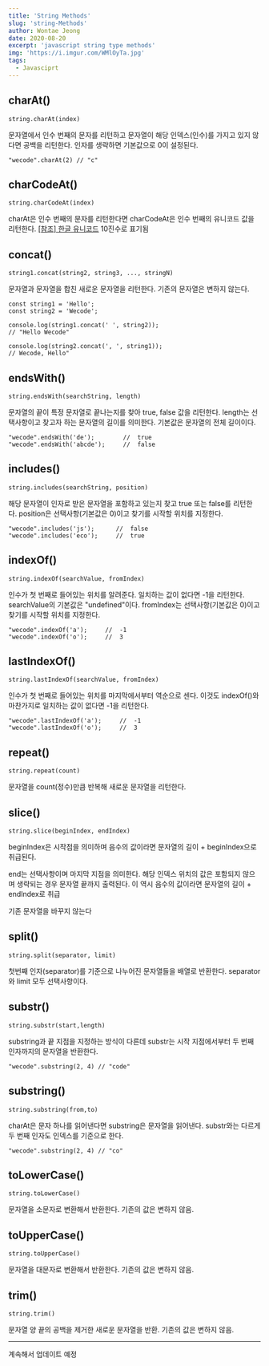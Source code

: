 ```yaml
---
title: 'String Methods'
slug: 'string-Methods'
author: Wontae Jeong
date: 2020-08-20
excerpt: 'javascript string type methods'
img: 'https://i.imgur.com/WMlOyTa.jpg'
tags:
  - Javasciprt
---
```


## charAt()

`string.charAt(index)`

문자열에서 인수 번째의 문자를 리턴하고 문자열이 해당 인덱스(인수)를 가지고 있지 않다면 공백을 리턴한다.
인자를 생략하면 기본값으로 0이 설정된다.

```
"wecode".charAt(2) // "c"
```

## charCodeAt()

`string.charCodeAt(index)`

charAt은 인수 번째의 문자를 리턴한다면
charCodeAt은 인수 번째의 유니코드 값을 리턴한다.
[[참조] 한글 유니코드](http://www.unicode.org/charts/PDF/UAC00.pdf) 10진수로 표기됨

## concat()

`string1.concat(string2, string3, ..., stringN)`

문자열과 문자열을 합친 새로운 문자열을 리턴한다.
기존의 문자열은 변하지 않는다.

```
const string1 = 'Hello';
const string2 = 'Wecode';

console.log(string1.concat(' ', string2));
// "Hello Wecode"

console.log(string2.concat(', ', string1));
// Wecode, Hello"

```

## endsWith()

`string.endsWith(searchString, length)`

문자열의 끝이 특정 문자열로 끝나는지를 찾아 true, false 값을 리턴한다.
length는 선택사항이고 찾고자 하는 문자열의 길이를 의미한다.
기본값은 문자열의 전체 길이이다.

```
"wecode".endsWith('de');        //  true
"wecode".endsWith('abcde');     //  false
```

## includes()

`string.includes(searchString, position)`

해당 문자열이 인자로 받은 문자열을 포함하고 있는지 찾고 true 또는 false를 리턴한다.
position은 선택사항(기본값은 0)이고 찾기를 시작할 위치를 지정한다.

```
"wecode".includes('js');      //  false
"wecode".includes('eco');     //  true
```

## indexOf()

`string.indexOf(searchValue, fromIndex)`

인수가 첫 번째로 들어있는 위치를 알려준다.
일치하는 값이 없다면 -1을 리턴한다.
searchValue의 기본값은 "undefined"이다.
fromIndex는 선택사항(기본값은 0)이고 찾기를 시작할 위치를 지정한다.

```
"wecode".indexOf('a');     //  -1
"wecode".indexOf('o');     //  3
```

## lastIndexOf()

`string.lastIndexOf(searchValue, fromIndex)`

인수가 첫 번째로 들어있는 위치를 마지막에서부터 역순으로 센다.
이것도 indexOf()와 마찬가지로 일치하는 값이 없다면 -1을 리턴한다.

```
"wecode".lastIndexOf('a');     //  -1
"wecode".lastIndexOf('o');     //  3
```

## repeat()

`string.repeat(count)`

문자열을 count(정수)만큼 반복해 새로운 문자열을 리턴한다.

## slice()

`string.slice(beginIndex, endIndex)`

beginIndex은 시작점을 의미하며 음수의 값이라면
문자열의 길이 + beginIndex으로 취급된다.

end는 선택사항이며 마지막 지점을 의미한다.
해당 인덱스 위치의 값은 포함되지 않으며 생략되는 경우 문자열 끝까지 출력된다.
이 역시 음수의 값이라면 문자열의 길이 + endIndex로 취급

기존 문자열을 바꾸지 않는다

## split()

`string.split(separator, limit)`

첫번째 인자(separator)를 기준으로 나누어진 문자열들을 배열로 반환한다.
separator와 limit 모두 선택사항이다.

## substr()

`string.substr(start,length)`

substring과 끝 지점을 지정하는 방식이 다른데
substr는 시작 지점에서부터 두 번째 인자까지의 문자열을 반환한다.

```
"wecode".substring(2, 4) // "code"
```

## substring()

`string.substring(from,to)`

charAt은 문자 하나를 읽어낸다면 substring은 문자열을 읽어낸다.
substr와는 다르게 두 번째 인자도 인덱스를 기준으로 한다.

```
"wecode".substring(2, 4) // "co"
```

## toLowerCase()

`string.toLowerCase()`

문자열을 소문자로 변환해서 반환한다. 기존의 값은 변하지 않음.

## toUpperCase()

`string.toUpperCase()`

문자열을 대문자로 변환해서 반환한다. 기존의 값은 변하지 않음.

## trim()

`string.trim()`

문자열 양 끝의 공백을 제거한 새로운 문자열을 반환. 기존의 값은 변하지 않음.

---

계속해서 업데이트 예정
